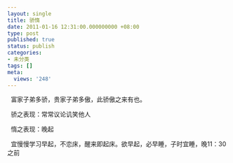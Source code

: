 ```yaml
---
layout: single
title: 骄惰
date: 2011-01-16 12:31:00.000000000 +08:00
type: post
published: true
status: publish
categories:
- 未分类
tags: []
meta:
  views: '248'
---
```

<p>&#160; 富家子弟多骄，贵家子弟多傲，此骄傲之来有也。</p>
<p>&#160; 骄之表现：常常议论讥笑他人</p>
<p>&#160; 惰之表现：晚起</p>
<p>&#160; 宜慢慢学习早起，不恋床，醒来即起床。欲早起，必早睡，子时宜睡，晚11：30之前</p>
